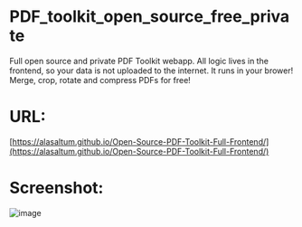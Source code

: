 # PDF_toolkit_open_source_free_private
Full open source and private PDF Toolkit webapp. All logic lives in the frontend, so your data is not uploaded to the internet. It runs in your brower!
Merge, crop, rotate and compress PDFs for free!

# URL:
[https://alasaltum.github.io/Open-Source-PDF-Toolkit-Full-Frontend/](https://alasaltum.github.io/Open-Source-PDF-Toolkit-Full-Frontend/)

# Screenshot:
![image](https://github.com/user-attachments/assets/ffce7d30-f797-4be9-ac59-35426a66dbd9)
